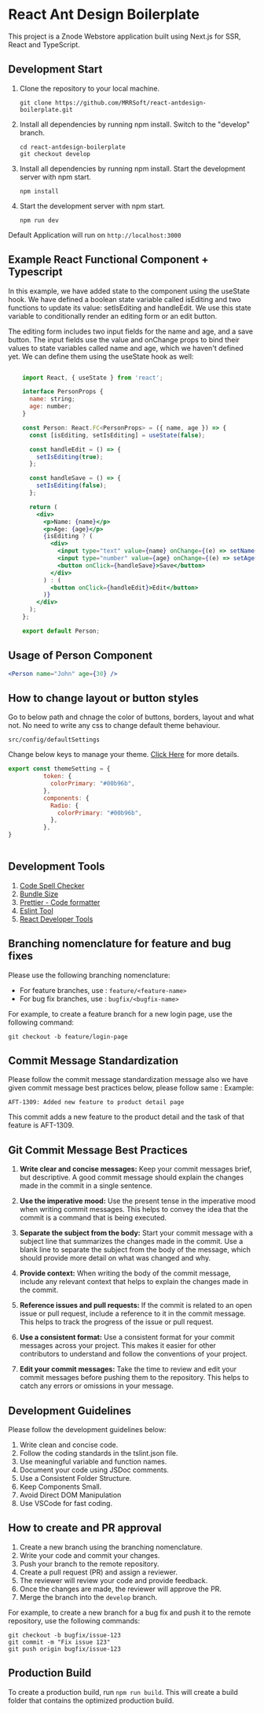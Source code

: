 # React Ant Design Boilerplate
This project is a Znode Webstore application built using Next.js for SSR, React and TypeScript.

## Development Start
1. Clone the repository to your local machine.
    ```
    git clone https://github.com/MRRSoft/react-antdesign-boilerplate.git
    ```
2. Install all dependencies by running npm install.
    Switch to the "develop" branch.
    ```
    cd react-antdesign-boilerplate
    git checkout develop
    ```
3. Install all dependencies by running npm install.
    Start the development server with npm start.
    ```
    npm install
    ```
4. Start the development server with npm start.
    ```
    npm run dev
    ```
Default Application will run on ```http://localhost:3000```

## Example React Functional Component + Typescript 

In this example, we have added state to the component using the useState hook. We have defined a boolean state variable called isEditing and two functions to update its value: setIsEditing and handleEdit. We use this state variable to conditionally render an editing form or an edit button.

The editing form includes two input fields for the name and age, and a save button. The input fields use the value and onChange props to bind their values to state variables called name and age, which we haven't defined yet. We can define them using the useState hook as well:

```jsx

    import React, { useState } from 'react';

    interface PersonProps {
      name: string;
      age: number;
    }

    const Person: React.FC<PersonProps> = ({ name, age }) => {
      const [isEditing, setIsEditing] = useState(false);

      const handleEdit = () => {
        setIsEditing(true);
      };

      const handleSave = () => {
        setIsEditing(false);
      };

      return (
        <div>
          <p>Name: {name}</p>
          <p>Age: {age}</p>
          {isEditing ? (
            <div>
              <input type="text" value={name} onChange={(e) => setName(e.target.value)} />
              <input type="number" value={age} onChange={(e) => setAge(parseInt(e.target.value))} />
              <button onClick={handleSave}>Save</button>
            </div>
          ) : (
            <button onClick={handleEdit}>Edit</button>
          )}
        </div>
      );
    };

    export default Person;
```    

## Usage of Person Component 

```jsx
<Person name="John" age={30} />

```
    
## How to change layout or button styles

Go to below path and chnage the color of buttons, borders, layout and what not. No need to write any css to change default theme behaviour. 

``` src/config/defaultSettings ``` 

Change below keys to manage your theme. [Click Here](https://ant.design/docs/react/customize-theme) for more details.

```jsx
export const themeSetting = {
          token: {
            colorPrimary: "#00b96b",
          },
          components: {
            Radio: {
              colorPrimary: "#00b96b",
            },
          },
}
        


```
   

## Development Tools 
1. [Code Spell Checker](https://marketplace.visualstudio.com/items?itemName=streetsidesoftware.code-spell-checker)
2. [Bundle Size](https://marketplace.visualstudio.com/items?itemName=ambar.bundle-size)
3. [Prettier - Code formatter](https://marketplace.visualstudio.com/items?itemName=esbenp.prettier-vscode)
4.  [Eslint Tool](https://marketplace.visualstudio.com/items?itemName=dbaeumer.vscode-eslint)
5. [React Developer Tools](https://chrome.google.com/webstore/detail/react-developer-tools/fmkadmapgofadopljbjfkapdkoienihi?hl=en)

## Branching nomenclature for feature and bug fixes

Please use the following branching nomenclature:

- For feature branches, use : 
    ```feature/<feature-name>```
- For bug fix branches, use : 
    ```bugfix/<bugfix-name>```

For example, to create a feature branch for a new login page, use the following command:

    git checkout -b feature/login-page
    
## Commit Message Standardization
Please follow the commit message standardization message also we have given commit message best practices below, please follow same :
Example:

    AFT-1309: Added new feature to product detail page
   


This commit adds a new feature to the product detail and the task of that feature is AFT-1309.

## Git Commit Message Best Practices

1. **Write clear and concise messages:** Keep your commit messages brief, but descriptive. A good commit message should explain the changes made in the commit in a single sentence.

2. **Use the imperative mood:** Use the present tense in the imperative mood when writing commit messages. This helps to convey the idea that the commit is a command that is being executed.

3. **Separate the subject from the body:** Start your commit message with a subject line that summarizes the changes made in the commit. Use a blank line to separate the subject from the body of the message, which should provide more detail on what was changed and why.

4. **Provide context:** When writing the body of the commit message, include any relevant context that helps to explain the changes made in the commit.

5. **Reference issues and pull requests:** If the commit is related to an open issue or pull request, include a reference to it in the commit message. This helps to track the progress of the issue or pull request.

6. **Use a consistent format:** Use a consistent format for your commit messages across your project. This makes it easier for other contributors to understand and follow the conventions of your project.

7. **Edit your commit messages:** Take the time to review and edit your commit messages before pushing them to the repository. This helps to catch any errors or omissions in your message.

## Development Guidelines
Please follow the development guidelines below:

1. Write clean and concise code.
2. Follow the coding standards in the tslint.json file.
3. Use meaningful variable and function names.
4. Document your code using JSDoc comments.
5. Use a Consistent Folder Structure.
6. Keep Components Small.
7. Avoid Direct DOM Manipulation
8. Use VSCode for fast coding.

## How to create and PR approval
1. Create a new branch using the branching nomenclature.
2. Write your code and commit your changes.
3. Push your branch to the remote repository.
4. Create a pull request (PR) and assign a reviewer.
5. The reviewer will review your code and provide feedback.
6. Once the changes are made, the reviewer will approve the PR.
7. Merge the branch into the `develop` branch.

For example, to create a new branch for a bug fix and push it to the remote repository, use the following commands:

    git checkout -b bugfix/issue-123
    git commit -m "Fix issue 123"
    git push origin bugfix/issue-123


## Production Build
To create a production build, run ```npm run build```. This will create a build folder that contains the optimized production build.
